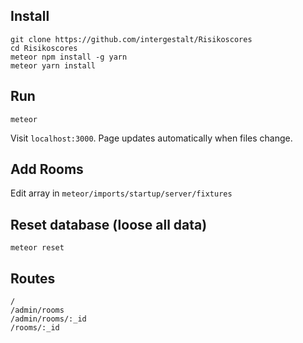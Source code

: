 ## Install
```
git clone https://github.com/intergestalt/Risikoscores
cd Risikoscores
meteor npm install -g yarn
meteor yarn install
```
## Run
```
meteor
```
Visit `localhost:3000`. Page updates automatically when files change.

## Add Rooms
Edit array in `meteor/imports/startup/server/fixtures`

## Reset database (loose all data)
`meteor reset`

## Routes
```
/
/admin/rooms
/admin/rooms/:_id
/rooms/:_id
```
